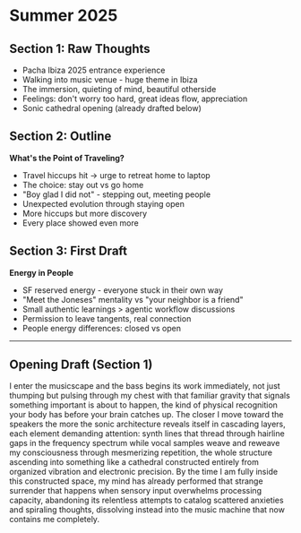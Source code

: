 # Summer 2025

## Section 1: Raw Thoughts
- Pacha Ibiza 2025 entrance experience
- Walking into music venue - huge theme in Ibiza
- The immersion, quieting of mind, beautiful otherside
- Feelings: don't worry too hard, great ideas flow, appreciation
- Sonic cathedral opening (already drafted below)

## Section 2: Outline 
**What's the Point of Traveling?**
- Travel hiccups hit → urge to retreat home to laptop
- The choice: stay out vs go home
- "Boy glad I did not" - stepping out, meeting people
- Unexpected evolution through staying open
- More hiccups but more discovery
- Every place showed even more

## Section 3: First Draft
**Energy in People**
- SF reserved energy - everyone stuck in their own way
- "Meet the Joneses" mentality vs "your neighbor is a friend" 
- Small authentic learnings > agentic workflow discussions
- Permission to leave tangents, real connection
- People energy differences: closed vs open

---

## Opening Draft (Section 1)

I enter the musicscape and the bass begins its work immediately, not just thumping but pulsing through my chest with that familiar gravity that signals something important is about to happen, the kind of physical recognition your body has before your brain catches up. The closer I move toward the speakers the more the sonic architecture reveals itself in cascading layers, each element demanding attention: synth lines that thread through hairline gaps in the frequency spectrum while vocal samples weave and reweave my consciousness through mesmerizing repetition, the whole structure ascending into something like a cathedral constructed entirely from organized vibration and electronic precision. By the time I am fully inside this constructed space, my mind has already performed that strange surrender that happens when sensory input overwhelms processing capacity, abandoning its relentless attempts to catalog scattered anxieties and spiraling thoughts, dissolving instead into the music machine that now contains me completely.